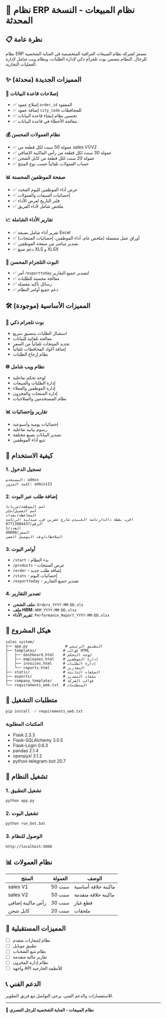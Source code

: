 # 🚀 نظام ERP نظام المبيعات - النسخة المحدثة

## 📋 **نظرة عامة**

نظام ERP مصغر لشركة نظام المبيعات العراقية المتخصصة في العناية الشخصية للرجال. النظام يتضمن بوت تلجرام ذكي لإدارة الطلبات، ونظام ويب شامل لإدارة العمليات التجارية.

## ✨ **المميزات الجديدة (محدثة)**

### 🔧 **إصلاحات قاعدة البيانات**
- ✅ إصلاح عمود `order_id` المفقود
- ✅ إضافة عمود `city_code` للمحافظات
- ✅ تحسين نظام إنشاء قاعدة البيانات
- ✅ معالجة الأخطاء في قاعدة البيانات

### 💰 **نظام العمولات المحسن**
- ✅ عمولة 50 سنت لكل قطعة من sales V1/V2
- ✅ عمولة 30 سنت لكل قطعة من رأس الماكينة الإضافي
- ✅ عمولة 20 سنت لكل قطعة من كابل الشحن
- ✅ حساب العمولات تلقائياً حسب نوع المنتج

### 📊 **صفحة الموظفين المحسنة**
- ✅ عرض أداء الموظفين لليوم المحدد
- ✅ إحصائيات المبيعات والعمولات
- ✅ فلتر التاريخ لعرض الأداء
- ✅ ملخص شامل لأداء الفريق

### 📈 **تقارير الأداء الشاملة**
- ✅ تقرير أداء شامل بصيغة Excel
- ✅ أوراق عمل منفصلة (ملخص عام، أداء الموظفين، إحصائيات المنتجات)
- ✅ تصدير مباشر من صفحة الموظفين
- ✅ دعم صيغ XLS و XLSX

### 🤖 **البوت التلجرام المحسن**
- ✅ أمر `/exporttoday` لتصدير جميع التقارير
- ✅ معالجة محسنة للطلبات
- ✅ رسائل تأكيد مفصلة
- ✅ دعم جميع أوامر النظام

## 🛠️ **المميزات الأساسية (موجودة)**

### 📱 **بوت تلجرام ذكي**
- استقبال الطلبات بتنسيق سريع
- معالجة تلقائية للبيانات
- تحديد المنتجات تلقائياً من السعر
- إضافة أكواد المحافظات تلقائياً
- نظام إرجاع الطلبات

### 🌐 **نظام ويب شامل**
- لوحة تحكم تفاعلية
- إدارة الطلبات والمبيعات
- إدارة الموظفين والعملاء
- إدارة المنتجات والمخزون
- نظام المستخدمين والصلاحيات

### 📊 **تقارير وإحصائيات**
- إحصائيات يومية وأسبوعية
- رسوم بيانية تفاعلية
- تصدير البيانات بصيغ مختلفة
- تتبع أداء الموظفين

## 🚀 **كيفية الاستخدام**

### **1. تسجيل الدخول**
```
المستخدم: admin
كلمة المرور: admin123
```

### **2. إضافة طلب عبر البوت**
```
اسم الموظفة/مريانا
أسم العميل/علي
المحافظة/بغداد
اقرب نقطة دالة/رئاسة العبيدي شارع عشرين قرب صيدلية الرئاسه
الرقم/07713984437
العدد/1
السعر/40000
الملاحظات/وقت التوصيل العصر
```

### **3. أوامر البوت**
- `/start` - بدء النظام
- `/products` - عرض المنتجات
- `/order` - إضافة طلب جديد
- `/stats` - إحصائيات اليوم
- `/exporttoday` - تصدير جميع التقارير

### **4. تصدير التقارير**
- **ملف الشحن**: `Orders_YYYY-MM-DD.xls`
- **ملف HRM**: `HRM_YYYY-MM-DD.xlsx`
- **تقرير الأداء**: `Performance_Report_YYYY-MM-DD.xlsx`

## 📁 **هيكل المشروع**

```
sales system/
├── app.py                 # التطبيق الرئيسي
├── templates/            # قوالب HTML
│   ├── dashboard.html    # لوحة التحكم
│   ├── employees.html    # إدارة الموظفين
│   ├── invoices.html     # إدارة الطلبات
│   └── reports.html      # التقارير
├── static/               # الملفات الثابتة
├── exports/              # ملفات التصدير
├── company_template/     # قوالب الشركة
└── requirements_web.txt  # المتطلبات
```

## 🔧 **متطلبات التشغيل**

```bash
pip install -r requirements_web.txt
```

### **المكتبات المطلوبة**
- Flask 2.3.3
- Flask-SQLAlchemy 3.0.5
- Flask-Login 0.6.3
- pandas 2.1.4
- openpyxl 3.1.2
- python-telegram-bot 20.7

## 🚀 **تشغيل النظام**

### **1. تشغيل التطبيق**
```bash
python app.py
```

### **2. تشغيل البوت**
```bash
python run_bot.bat
```

### **3. الوصول للنظام**
```
http://localhost:5000
```

## 📊 **نظام العمولات**

| المنتج | العمولة | الوصف |
|--------|---------|--------|
| sales V1 | 50 سنت | ماكينة حلاقة أساسية |
| sales V2 | 50 سنت | ماكينة حلاقة متقدمة |
| رأس ماكينة إضافي | 30 سنت | قطع غيار |
| كابل شحن | 20 سنت | ملحقات |

## 🎯 **المميزات المستقبلية**

- [ ] نظام إشعارات متقدم
- [ ] تطبيق موبايل
- [ ] نظام تتبع الشحنات
- [ ] تقارير مالية متقدمة
- [ ] نظام إدارة المخزون
- [ ] واجهة API للأنظمة الخارجية

## 📞 **الدعم الفني**

للاستفسارات والدعم الفني، يرجى التواصل مع فريق التطوير.

---

**🚀 نظام المبيعات - العناية الشخصية للرجل العصري**


